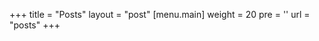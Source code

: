 +++
title = "Posts"
layout = "post"
[menu.main]
  weight = 20
  pre = '<i class="fas fa-fw fa-home"></i>'
  url = "posts"
+++
